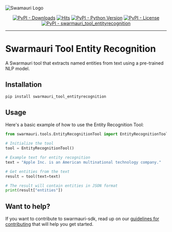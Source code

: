 
![Swamauri Logo](https://res.cloudinary.com/dbjmpekvl/image/upload/v1730099724/Swarmauri-logo-lockup-2048x757_hww01w.png)

<p align="center">
    <a href="https://pypi.org/project/swarmauri_tool_entityrecognition/">
        <img src="https://img.shields.io/pypi/dm/swarmauri_tool_entityrecognition" alt="PyPI - Downloads"/></a>
    <a href="https://hits.sh/github.com/swarmauri/swarmauri-sdk/tree/master/pkgs/community/swarmauri_tool_entityrecognition/">
        <img alt="Hits" src="https://hits.sh/github.com/swarmauri/swarmauri-sdk/tree/master/pkgs/community/swarmauri_tool_entityrecognition.svg"/></a>
    <a href="https://pypi.org/project/swarmauri_tool_entityrecognition/">
        <img src="https://img.shields.io/pypi/pyversions/swarmauri_tool_entityrecognition" alt="PyPI - Python Version"/></a>
    <a href="https://pypi.org/project/swarmauri_tool_entityrecognition/">
        <img src="https://img.shields.io/pypi/l/swarmauri_tool_entityrecognition" alt="PyPI - License"/></a>
    <a href="https://pypi.org/project/swarmauri_tool_entityrecognition/">
        <img src="https://img.shields.io/pypi/v/swarmauri_tool_entityrecognition?label=swarmauri_tool_entityrecognition&color=green" alt="PyPI - swarmauri_tool_entityrecognition"/></a>
</p>

---

# Swarmauri Tool Entity Recognition

A Swarmauri tool that extracts named entities from text using a pre-trained NLP model.

## Installation

```bash
pip install swarmauri_tool_entityrecognition
```

## Usage

Here's a basic example of how to use the Entity Recognition Tool:

```python
from swarmauri.tools.EntityRecognitionTool import EntityRecognitionTool

# Initialize the tool
tool = EntityRecognitionTool()

# Example text for entity recognition
text = "Apple Inc. is an American multinational technology company."

# Get entities from the text
result = tool(text=text)

# The result will contain entities in JSON format
print(result["entities"])
```

## Want to help?

If you want to contribute to swarmauri-sdk, read up on our [guidelines for contributing](https://github.com/swarmauri/swarmauri-sdk/blob/master/contributing.md) that will help you get started.
